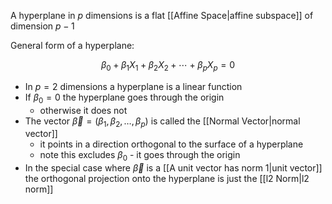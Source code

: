 A hyperplane in $p$ dimensions is a flat [[Affine Space|affine subspace]] of dimension $p-1$

General form of a hyperplane:

$$
\begin{equation}
\beta_0 + \beta_1X_1 + \beta_2X_2 +\cdots + \beta_pX_p=0
\end{equation}
$$

- In $p=2$ dimensions a hyperplane is a linear function
- If $\beta_0=0$ the hyperplane goes through the origin
    - otherwise it does not
- The vector $\vec{\beta} = (\beta_1, \beta_2, \dots, \beta_p)$ is called the [[Normal Vector|normal vector]]
    - it points in a direction orthogonal to the surface of a hyperplane
    - note this excludes $\beta_0$ - it goes through the origin
- In the special case where $\vec{\beta}$ is a [[A unit vector has norm 1|unit vector]] the orthogonal projection onto the hyperplane is just the [[l2 Norm|l2 norm]]
